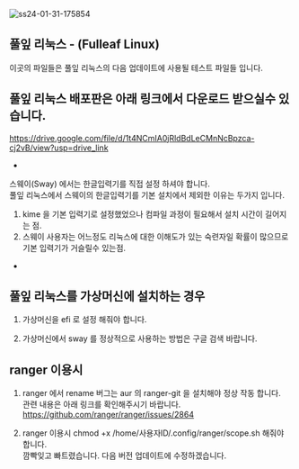 ![ss24-01-31-175854](https://github.com/sephid86/fulleaf/assets/77107998/80d2117e-f617-4ab1-8634-5603873e92ba)

풀잎 리눅스 - (Fulleaf Linux)
--
이곳의 파일들은 풀잎 리눅스의 다음 업데이트에 사용될 테스트 파일들 입니다.

풀잎 리눅스 배포판은 아래 링크에서 다운로드 받으실수 있습니다.
--
https://drive.google.com/file/d/1t4NCmIA0jRldBdLeCMnNcBpzca-cj2vB/view?usp=drive_link
<br>

-
스웨이(Sway) 에서는 한글입력기를 직접 설정 하셔야 합니다.<br>
풀잎 리눅스에서 스웨이의 한글입력기를 기본 설치에서 제외한 이유는 두가지 입니다.
1. kime 을 기본 입력기로 설정했었으나 컴파일 과정이 필요해서
설치 시간이 길어지는 점.<br>
2. 스웨이 사용자는 어느정도 리눅스에 대한 이해도가 있는
숙련자일 확률이 많으므로 기본 입력기가 거슬릴수 있는점.<br>
-

풀잎 리눅스를 가상머신에 설치하는 경우 
-
1. 가상머신을 efi 로 설정 해줘야 합니다.<br>

2. 가상머신에서 sway 를 정상적으로 사용하는 방법은 구글 검색 바랍니다.<br>

ranger 이용시
-
1. ranger 에서 rename 버그는 aur 의 ranger-git 을 설치해야 정상 작동 합니다.<br>
관련 내용은 아래 링크를 확인해주시기 바랍니다.<br>
https://github.com/ranger/ranger/issues/2864<br>

2. ranger 이용시 chmod +x /home/사용자ID/.config/ranger/scope.sh 해줘야 합니다.<br>
깜빡잊고 빠트렸습니다. 다음 버전 업데이트에 수정하겠습니다.<br>
<br>
